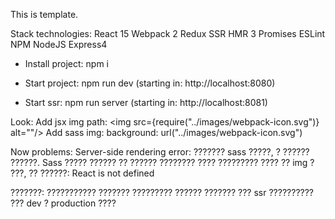 This is template.

Stack technologies:
    React 15
    Webpack 2
    Redux
    SSR
    HMR 3
    Promises
    ESLint
    NPM
    NodeJS
    Express4

*   Install project: npm i

*   Start project: npm run dev
    (starting in: http://localhost:8080)

*   Start ssr: npm run server
    (starting in: http://localhost:8081)

Look:
Add jsx img path: <img src={require("../images/webpack-icon.svg")} alt=""/>
Add sass img: background: url("../images/webpack-icon.svg")


Now problems:
Server-side rendering error:
    ??????? sass ?????, ? ?????? ??????. Sass ????? ?????? ?? ?????? ????????
    ???? ????????? ???? ?? img ? ???, ?? ??????: React is not defined

???????:
    ??????????? ??????? ????????? ?????? ??????? ??? ssr
    ?????????? ??? dev ? production ????
